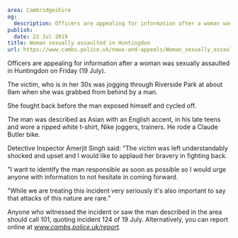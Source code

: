 ```yaml
area: Cambridgeshire
og:
  description: Officers are appealing for information after a woman was sexually assaulted in Huntingdon on Friday (19 July).
publish:
  date: 22 Jul 2019
title: Woman sexually assaulted in Huntingdon
url: https://www.cambs.police.uk/news-and-appeals/Woman_sexually_assaulted_in_Huntingdon
```

Officers are appealing for information after a woman was sexually assaulted in Huntingdon on Friday (19 July).

The victim, who is in her 30s was jogging through Riverside Park at about 9am when she was grabbed from behind by a man.

She fought back before the man exposed himself and cycled off.

The man was described as Asian with an English accent, in his late teens and wore a ripped white t-shirt, Nike joggers, trainers. He rode a Claude Butler bike.

Detective Inspector Amerjit Singh said: "The victim was left understandably shocked and upset and I would like to applaud her bravery in fighting back.

"I want to identify the man responsible as soon as possible so I would urge anyone with information to not hesitate in coming forward.

"While we are treating this incident very seriously it's also important to say that attacks of this nature are rare."

Anyone who witnessed the incident or saw the man described in the area should call 101, quoting incident 124 of 19 July. Alternatively, you can report online at _www.cambs.police.uk/report_.
